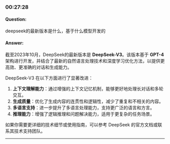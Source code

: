 
### 00:27:28

#### Question:
deepseek的最新版本是什么，基于什么模型开发的

#### Answer:
截至2023年10月，DeepSeek的最新版本是 **DeepSeek-V3**。该版本基于 **GPT-4** 架构进行开发，并结合了最新的自然语言处理技术和深度学习优化方法，以提供更高效、更准确的对话和生成能力。

DeepSeek-V3 在以下方面进行了显著改进：
1. **上下文理解能力**：通过增强的上下文记忆机制，能够更好地处理长对话和多轮交互。
2. **生成质量**：优化了生成内容的连贯性和逻辑性，减少了重复和不相关的内容。
3. **多语言支持**：进一步提升了多语言处理能力，支持更广泛的语言和方言。
4. **推理能力**：增强了逻辑推理和问题解决能力，适用于更复杂的任务场景。

如果你需要更详细的技术细节或使用指南，可以参考 DeepSeek 的官方文档或联系其技术支持团队。

---
